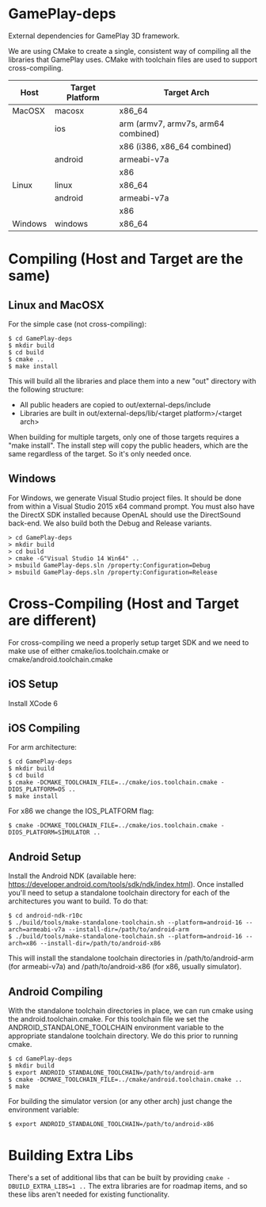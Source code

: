 GamePlay-deps
=============

External dependencies for GamePlay 3D framework.

We are using CMake to create a single, consistent way of compiling all the
libraries that GamePlay uses.  CMake with toolchain files are used to support
cross-compiling.

| Host     | Target Platform             | Target Arch                            
|----------|-----------------------------|----------------------------------------
| MacOSX   | macosx                      | x86_64                                 
|          | ios                         | arm (armv7, armv7s, arm64 combined) 
|          |                             | x86 (i386, x86_64 combined)
|          | android                     | armeabi-v7a
|          |                             | x86
| Linux    | linux                       | x86_64
|          | android                     | armeabi-v7a
|          |                             | x86
| Windows  | windows                     | x86_64


# Compiling (Host and Target are the same)

## Linux and MacOSX

For the simple case (not cross-compiling):

```
$ cd GamePlay-deps
$ mkdir build
$ cd build
$ cmake ..
$ make install
```

This will build all the libraries and place them into a new "out" directory
with the following structure:

* All public headers are copied to out/external-deps/include
* Libraries are built in out/external-deps/lib/\<target platform\>/\<target arch\>

When building for multiple targets, only one of those targets requires a "make
install".  The install step will copy the public headers, which are the same
regardless of the target.  So it's only needed once.

## Windows

For Windows, we generate Visual Studio project files.  It should be done from
within a Visual Studio 2015 x64 command prompt.  You must also have the DirectX SDK
installed because OpenAL should use the DirectSound back-end.  We also build
both the Debug and Release variants. 

```
> cd GamePlay-deps
> mkdir build
> cd build
> cmake -G"Visual Studio 14 Win64" ..
> msbuild GamePlay-deps.sln /property:Configuration=Debug
> msbuild GamePlay-deps.sln /property:Configuration=Release
```

# Cross-Compiling (Host and Target are different)

For cross-compiling we need a properly setup target SDK and we need to make use
of either cmake/ios.toolchain.cmake or cmake/android.toolchain.cmake

## iOS Setup

Install XCode 6

## iOS Compiling

For arm architecture:

```
$ cd GamePlay-deps
$ mkdir build
$ cd build
$ cmake -DCMAKE_TOOLCHAIN_FILE=../cmake/ios.toolchain.cmake -DIOS_PLATFORM=OS ..
$ make install
```

For x86 we change the IOS_PLATFORM flag:

` $ cmake -DCMAKE_TOOLCHAIN_FILE=../cmake/ios.toolchain.cmake -DIOS_PLATFORM=SIMULATOR .. `

## Android Setup

Install the Android NDK (available here:
https://developer.android.com/tools/sdk/ndk/index.html).  Once installed you'll
need to setup a standalone toolchain directory for each of the architectures
you want to build.  To do that:

```
$ cd android-ndk-r10c
$ ./build/tools/make-standalone-toolchain.sh --platform=android-16 --arch=armeabi-v7a --install-dir=/path/to/android-arm
$ ./build/tools/make-standalone-toolchain.sh --platform=android-16 --arch=x86 --install-dir=/path/to/android-x86
```

This will install the standalone toolchain directories in 
/path/to/android-arm (for armeabi-v7a) and /path/to/android-x86 (for x86, usually simulator).

## Android Compiling

With the standalone toolchain directories in place, we can run cmake using the
android.toolchain.cmake.  For this toolchain file we set the
ANDROID_STANDALONE_TOOLCHAIN environment variable to the appropriate standalone
toolchain directory.  We do this prior to running cmake.

```
$ cd GamePlay-deps
$ mkdir build
$ export ANDROID_STANDALONE_TOOLCHAIN=/path/to/android-arm
$ cmake -DCMAKE_TOOLCHAIN_FILE=../cmake/android.toolchain.cmake ..
$ make
```

For building the simulator version (or any other arch) just change the
environment variable:

` $ export ANDROID_STANDALONE_TOOLCHAIN=/path/to/android-x86 `

# Building Extra Libs

There's a set of additional libs that can be built by providing `cmake
-DBUILD_EXTRA_LIBS=1 ..` The extra libraries are for roadmap items, and so
these libs aren't needed for existing functionality.
